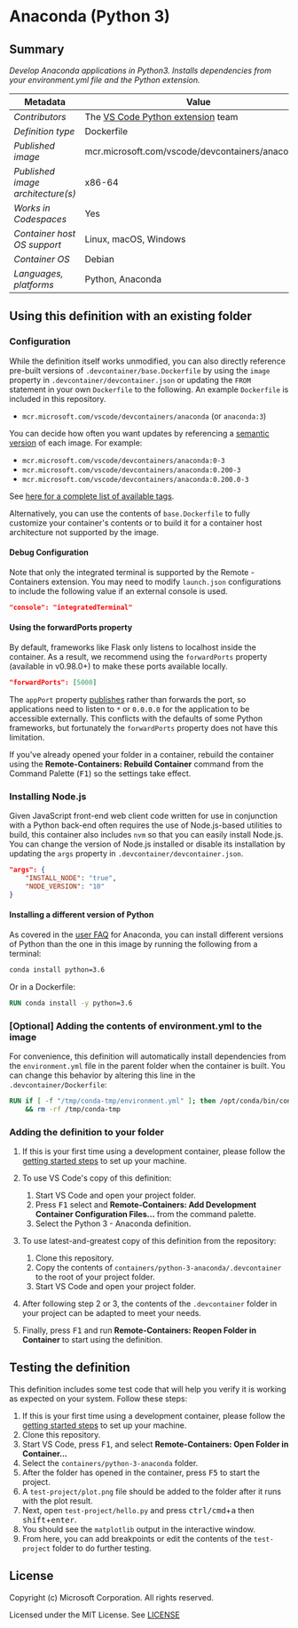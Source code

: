 # Anaconda (Python 3)

## Summary

*Develop Anaconda applications in Python3. Installs dependencies from your environment.yml file and the Python extension.*

| Metadata | Value |  
|----------|-------|
| *Contributors* | The [VS Code Python extension](https://marketplace.visualstudio.com/itemdetails?itemName=ms-python.python) team |
| *Definition type* | Dockerfile |
| *Published image* | mcr.microsoft.com/vscode/devcontainers/anaconda:3 |
| *Published image architecture(s)* | x86-64 |
| *Works in Codespaces* | Yes |
| *Container host OS support* | Linux, macOS, Windows |
| *Container OS* | Debian |
| *Languages, platforms* | Python, Anaconda |

## Using this definition with an existing folder

### Configuration

While the definition itself works unmodified, you can also directly reference pre-built versions of `.devcontainer/base.Dockerfile` by using the `image` property in `.devcontainer/devcontainer.json` or updating the `FROM` statement in your own `Dockerfile` to the following. An example `Dockerfile` is included in this repository.

- `mcr.microsoft.com/vscode/devcontainers/anaconda` (or `anaconda:3`)

You can decide how often you want updates by referencing a [semantic version](https://semver.org/) of each image. For example:

- `mcr.microsoft.com/vscode/devcontainers/anaconda:0-3`
- `mcr.microsoft.com/vscode/devcontainers/anaconda:0.200-3`
- `mcr.microsoft.com/vscode/devcontainers/anaconda:0.200.0-3`

See [here for a complete list of available tags](https://mcr.microsoft.com/v2/vscode/devcontainers/anaconda/tags/list).

Alternatively, you can use the contents of `base.Dockerfile` to fully customize your container's contents or to build it for a container host architecture not supported by the image.

#### Debug Configuration

Note that only the integrated terminal is supported by the Remote - Containers extension. You may need to modify `launch.json` configurations to include the following value if an external console is used.

```json
"console": "integratedTerminal"
```

#### Using the forwardPorts property

By default, frameworks like Flask only listens to localhost inside the container. As a result, we recommend using the `forwardPorts` property (available in v0.98.0+) to make these ports available locally.

```json
"forwardPorts": [5000]
```

The `appPort` property [publishes](https://docs.docker.com/config/containers/container-networking/#published-ports) rather than forwards the port, so applications need to listen to `*` or `0.0.0.0` for the application to be accessible externally. This conflicts with the defaults of some Python frameworks, but fortunately the `forwardPorts` property does not have this limitation.

If you've already opened your folder in a container, rebuild the container using the **Remote-Containers: Rebuild Container** command from the Command Palette (<kbd>F1</kbd>) so the settings take effect.

### Installing Node.js

Given JavaScript front-end web client code written for use in conjunction with a Python back-end often requires the use of Node.js-based utilities to build, this container also includes `nvm` so that you can easily install Node.js. You can change the version of Node.js installed or disable its installation by updating the `args` property in `.devcontainer/devcontainer.json`.

```json
"args": {
    "INSTALL_NODE": "true",
    "NODE_VERSION": "10"
}
```

#### Installing a different version of Python

As covered in the [user FAQ](https://docs.anaconda.com/anaconda/user-guide/faq) for Anaconda, you can install different versions of Python than the one in this image by running the following from a terminal:

```bash
conda install python=3.6
```

Or in a Dockerfile:

```Dockerfile
RUN conda install -y python=3.6
```

### [Optional] Adding the contents of environment.yml to the image

For convenience, this definition will automatically install dependencies from the `environment.yml` file in the parent folder when the container is built. You can change this behavior by altering this line in the `.devcontainer/Dockerfile`:

```Dockerfile
RUN if [ -f "/tmp/conda-tmp/environment.yml" ]; then /opt/conda/bin/conda env update -n base -f /tmp/conda-tmp/environment.yml; fi \
    && rm -rf /tmp/conda-tmp
```

### Adding the definition to your folder

1. If this is your first time using a development container, please follow the [getting started steps](https://aka.ms/vscode-remote/containers/getting-started) to set up your machine.

2. To use VS Code's copy of this definition:
   1. Start VS Code and open your project folder.
   2. Press <kbd>F1</kbd> select and **Remote-Containers: Add Development Container Configuration Files...** from the command palette.
   3. Select the Python 3 - Anaconda definition.

3. To use latest-and-greatest copy of this definition from the repository:
   1. Clone this repository.
   2. Copy the contents of `containers/python-3-anaconda/.devcontainer` to the root of your project folder.
   3. Start VS Code and open your project folder.

4. After following step 2 or 3, the contents of the `.devcontainer` folder in your project can be adapted to meet your needs.

5. Finally, press <kbd>F1</kbd> and run **Remote-Containers: Reopen Folder in Container** to start using the definition.

## Testing the definition

This definition includes some test code that will help you verify it is working as expected on your system. Follow these steps:

1. If this is your first time using a development container, please follow the [getting started steps](https://aka.ms/vscode-remote/containers/getting-started) to set up your machine.
2. Clone this repository.
3. Start VS Code, press <kbd>F1</kbd>, and select **Remote-Containers: Open Folder in Container...**
4. Select the `containers/python-3-anaconda` folder.
5. After the folder has opened in the container, press <kbd>F5</kbd> to start the project.
6. A `test-project/plot.png` file should be added to the folder after it runs with the plot result.
7. Next, open `test-project/hello.py` and press <kbd>ctrl/cmd</kbd>+<kbd>a</kbd> then <kbd>shift</kbd>+<kbd>enter</kbd>.
8. You should see the `matplotlib` output in the interactive window.
9. From here, you can add breakpoints or edit the contents of the `test-project` folder to do further testing.

## License

Copyright (c) Microsoft Corporation. All rights reserved.

Licensed under the MIT License. See [LICENSE](https://github.com/Microsoft/vscode-dev-containers/blob/master/LICENSE)
